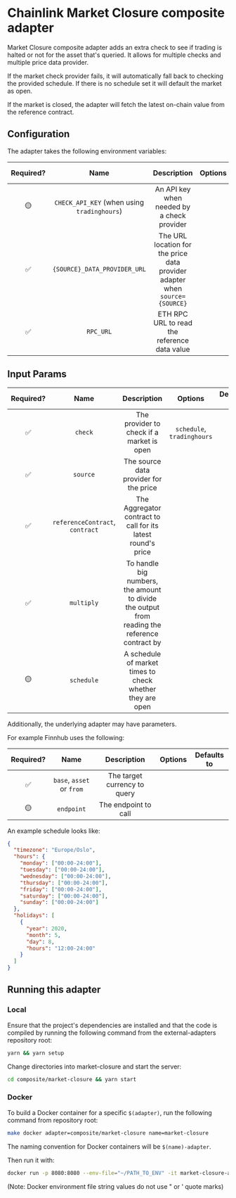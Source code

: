 # Chainlink Market Closure composite adapter

Market Closure composite adapter adds an extra check to see if trading is halted or not for the asset that's queried. It
allows for multiple checks and multiple price data provider.

If the market check provider fails, it will automatically fall
back to checking the provided schedule. If there is no schedule set it will default the market as open.

If the market is closed, the adapter will fetch the latest on-chain value from the reference contract.

## Configuration

The adapter takes the following environment variables:

| Required? |                    Name                     |                                 Description                                 | Options | Defaults to |
| :-------: | :-----------------------------------------: | :-------------------------------------------------------------------------: | :-----: | :---------: |
|    🟡     | `CHECK_API_KEY` (when using `tradinghours`) |                 An API key when needed by a check provider                  |         |             |
|    ✅     |        `{SOURCE}_DATA_PROVIDER_URL`         | The URL location for the price data provider adapter when `source={SOURCE}` |         |             |
|    ✅     |                  `RPC_URL`                  |                ETH RPC URL to read the reference data value                 |         |             |

## Input Params

| Required? |              Name               |                                          Description                                          |          Options           | Defaults to |
| :-------: | :-----------------------------: | :-------------------------------------------------------------------------------------------: | :------------------------: | :---------: |
|    ✅     |             `check`             |                           The provider to check if a market is open                           | `schedule`, `tradinghours` |             |
|    ✅     |            `source`             |                            The source data provider for the price                             |                            |             |
|    ✅     | `referenceContract`, `contract` |                 The Aggregator contract to call for its latest round's price                  |                            |             |
|    ✅     |           `multiply`            | To handle big numbers, the amount to divide the output from reading the reference contract by |                            |             |
|    🟡     |           `schedule`            |                   A schedule of market times to check whether they are open                   |                            |             |

Additionally, the underlying adapter may have parameters.

For example Finnhub uses the following:

| Required? |           Name            |         Description          | Options | Defaults to |
| :-------: | :-----------------------: | :--------------------------: | :-----: | :---------: |
|    ✅     | `base`, `asset` or `from` | The target currency to query |         |             |
|    🟡     |        `endpoint`         |     The endpoint to call     |         |             |

An example schedule looks like:

```json
{
  "timezone": "Europe/Oslo",
  "hours": {
    "monday": ["00:00-24:00"],
    "tuesday": ["00:00-24:00"],
    "wednesday": ["00:00-24:00"],
    "thursday": ["00:00-24:00"],
    "friday": ["00:00-24:00"],
    "saturday": ["00:00-24:00"],
    "sunday": ["00:00-24:00"]
  },
  "holidays": [
    {
      "year": 2020,
      "month": 5,
      "day": 8,
      "hours": "12:00-24:00"
    }
  ]
}
```

## Running this adapter

### Local

Ensure that the project's dependencies are installed and that the code is compiled by running the following command from
the external-adapters repository root:

```bash
yarn && yarn setup
```

Change directories into market-closure and start the server:

```bash
cd composite/market-closure && yarn start
```

### Docker

To build a Docker container for a specific `$(adapter)`, run the following command from repository root:

```bash
make docker adapter=composite/market-closure name=market-closure
```

The naming convention for Docker containers will be `$(name)-adapter`.

Then run it with:

```bash
docker run -p 8080:8080 --env-file="~/PATH_TO_ENV" -it market-closure-adapter:latest
```

(Note: Docker environment file string values do not use " or ' quote marks)
